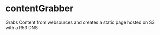 # contentGrabber
Grabs Content from websources and creates a static page hosted on S3 with a R53 DNS 
